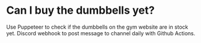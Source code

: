 # Can I buy the dumbbells yet?

Use Puppeteer to check if the dumbbells on the gym website are in stock yet.
Discord webhook to post message to channel daily with Github Actions.
